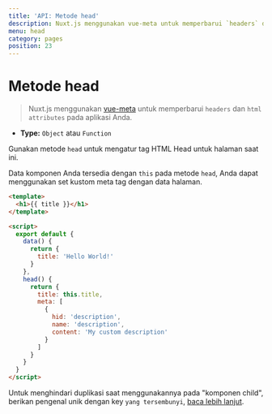 ```yaml
---
title: 'API: Metode head'
description: Nuxt.js menggunakan vue-meta untuk memperbarui `headers` dan `HTML attributes` pada aplikasi Anda.
menu: head
category: pages
position: 23
---
```


# Metode head

> Nuxt.js menggunakan [vue-meta](https://github.com/nuxt/vue-meta) untuk memperbarui `headers` dan `html attributes` pada aplikasi Anda.

- **Type:** `Object` atau `Function`

Gunakan metode `head` untuk mengatur tag HTML Head untuk halaman saat ini.

Data komponen Anda tersedia dengan `this` pada metode `head`, Anda dapat menggunakan set kustom meta tag dengan data halaman.

```html
<template>
  <h1>{{ title }}</h1>
</template>

<script>
  export default {
    data() {
      return {
        title: 'Hello World!'
      }
    },
    head() {
      return {
        title: this.title,
        meta: [
          {
            hid: 'description',
            name: 'description',
            content: 'My custom description'
          }
        ]
      }
    }
  }
</script>
```

<div class="Alert">

Untuk menghindari duplikasi saat menggunakannya pada "komponen child", berikan pengenal unik dengan key `yang tersembunyi`, [baca lebih lanjut](https://vue-meta.nuxtjs.org/api/#tagidkeyname).

</div>
